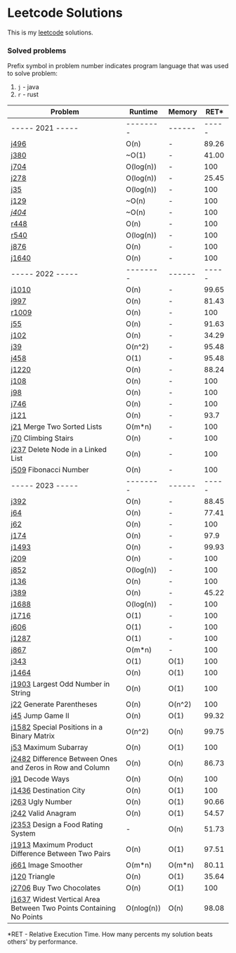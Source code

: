 # Leetcode Solutions

This is my [leetcode](https://leetcode.com/Vanderkast/) solutions.

### Solved problems

Prefix symbol in problem number indicates program language that was used to solve problem:

1. `j` - java
2. `r` - rust

| Problem                                                                                                                                                           | Runtime    | Memory | RET*  |
|-------------------------------------------------------------------------------------------------------------------------------------------------------------------|------------|--------|-------|
| ----- 2021 -----                                                                                                                                                  | --------   | ------ | ----- |
| [j496](https://leetcode.com/problems/next-greater-element-i/)                                                                                                     | O(n)       | -      | 89.26 |
| [j380](https://leetcode.com/problems/insert-delete-getrandom-o1/)                                                                                                 | ~O(1)      | -      | 41.00 |
| [j704](https://leetcode.com/problems/binary-search/)                                                                                                              | O(log(n))  | -      | 100   |
| [j278](https://leetcode.com/problems/first-bad-version/)                                                                                                          | O(log(n))  | -      | 25.45 |
| [j35](https://leetcode.com/problems/search-insert-position/)                                                                                                      | O(log(n))  | -      | 100   |
| [j129](https://leetcode.com/problems/sum-root-to-leaf-numbers/)                                                                                                   | ~O(n)      | -      | 100   |
| *[j404](https://leetcode.com/problems/sum-of-left-leaves/)*                                                                                                       | ~O(n)      | -      | 100   |
| [r448](https://leetcode.com/problems/find-all-numbers-disappeared-in-an-array/)                                                                                   | O(n)       | -      | 100   |
| [r540](https://leetcode.com/problems/single-element-in-a-sorted-array/)                                                                                           | O(log(n))  | -      | 100   |
| [j876](https://leetcode.com/problems/middle-of-the-linked-list/)                                                                                                  | O(n)       | -      | 100   |
| [j1640](https://leetcode.com/problems/check-array-formation-through-concatenation/)                                                                               | O(n)       | -      | 100   |
| ----- 2022 -----                                                                                                                                                  | --------   | ------ | ----- |
| [j1010](https://leetcode.com/problems/pairs-of-songs-with-total-durations-divisible-by-60/)                                                                       | O(n)       | -      | 99.65 |
| [j997](https://leetcode.com/problems/find-the-town-judge/)                                                                                                        | O(n)       | -      | 81.43 |
| [r1009](https://leetcode.com/problems/complement-of-base-10-integer/)                                                                                             | O(n)       | -      | 100   |
| [j55](https://leetcode.com/problems/jump-game/)                                                                                                                   | O(n)       | -      | 91.63 |
| [j102](https://leetcode.com/problems/binary-tree-level-order-traversal/)                                                                                          | O(n)       | -      | 34.29 |
| [j39](https://leetcode.com/problems/combination-sum/)                                                                                                             | O(n^2)     | -      | 95.48 |
| [j458](https://leetcode.com/problems/poor-pigs/)                                                                                                                  | O(1)       | -      | 95.48 |
| [j1220](https://leetcode.com/problems/count-vowels-permutation/)                                                                                                  | O(n)       | -      | 88.24 |
| [j108](https://leetcode.com/problems/convert-sorted-array-to-binary-search-tree/)                                                                                 | O(n)       | -      | 100   |
| [j98](https://leetcode.com/problems/validate-binary-search-tree/)                                                                                                 | O(n)       | -      | 100   |
| [j746](https://leetcode.com/problems/min-cost-climbing-stairs/)                                                                                                   | O(n)       | -      | 100   |
| [j121](https://leetcode.com/problems/best-time-to-buy-and-sell-stock/)                                                                                            | O(n)       | -      | 93.7  |
| [j21](https://leetcode.com/problems/merge-two-sorted-lists/) Merge Two Sorted Lists                                                                               | O(m*n)     | -      | 100   |
| [j70](https://leetcode.com/problems/climbing-stairs/) Climbing Stairs                                                                                             | O(n)       | -      | 100   |
| [j237](hhttps://leetcode.com/problems/delete-node-in-a-linked-list/) Delete Node in a Linked List                                                                 | O(n)       | -      | 100   |
| [j509](https://leetcode.com/problems/fibonacci-number/) Fibonacci Number                                                                                          | O(n)       | -      | 100   |
| ----- 2023 -----                                                                                                                                                  | --------   | ------ | ----- |
| [j392](https://leetcode.com/problems/is-subsequence/)                                                                                                             | O(n)       | -      | 88.45 |
| [j64](https://leetcode.com/problems/minimum-path-sum/)                                                                                                            | O(n)       | -      | 77.41 |
| [j62](https://leetcode.com/problems/unique-paths/)                                                                                                                | O(n)       | -      | 100   |
| [j174](https://leetcode.com/problems/dungeon-game/)                                                                                                               | O(n)       | -      | 97.9  |
| [j1493](https://leetcode.com/problems/longest-subarray-of-1s-after-deleting-one-element/)                                                                         | O(n)       | -      | 99.93 |
| [j209](https://leetcode.com/problems/minimum-size-subarray-sum/)                                                                                                  | O(n)       | -      | 100   |
| [j852](https://leetcode.com/problems/peak-index-in-a-mountain-array/)                                                                                             | O(log(n))  | -      | 100   |
| [j136](https://leetcode.com/problems/single-number/)                                                                                                              | O(n)       | -      | 100   |
| [j389](https://leetcode.com/problems/find-the-difference/)                                                                                                        | O(n)       | -      | 45.22 |
| [j1688](https://leetcode.com/problems/count-of-matches-in-tournament/)                                                                                            | O(log(n))  | -      | 100   |
| [j1716](https://leetcode.com/problems/calculate-money-in-leetcode-bank)                                                                                           | O(1)       | -      | 100   |
| [j606](https://leetcode.com/problems/construct-string-from-binary-tree/)                                                                                          | O(1)       | -      | 100   |
| [j1287](https://leetcode.com/problems/element-appearing-more-than-25-in-sorted-array/)                                                                            | O(1)       | -      | 100   |
| [j867](https://leetcode.com/problems/transpose-matrix/)                                                                                                           | O(m*n)     | -      | 100   |
| [j343](https://leetcode.com/problems/integer-break/)                                                                                                              | O(1)       | O(1)   | 100   |
| [j1464](https://leetcode.com/problems/maximum-product-of-two-elements-in-an-array/)                                                                               | O(n)       | O(1)   | 100   |
| [j1903](https://leetcode.com/problems/largest-odd-number-in-string/) Largest Odd Number in String                                                                 | O(n)       | O(1)   | 100   |
| [j22](https://leetcode.com/problems/generate-parentheses/) Generate Parentheses                                                                                   | O(n)       | O(n^2) | 100   |
| [j45](https://leetcode.com/problems/jump-game-ii/) Jump Game II                                                                                                   | O(n)       | O(1)   | 99.32 |
| [j1582](https://leetcode.com/problems/jump-game-ii/) Special Positions in a Binary Matrix                                                                         | O(n^2)     | O(n)   | 99.75 |
| [j53](https://leetcode.com/problems/maximum-subarray/) Maximum Subarray                                                                                           | O(n)       | O(1)   | 100   |
| [j2482](https://leetcode.com/problems/difference-between-ones-and-zeros-in-row-and-column/) Difference Between Ones and Zeros in Row and Column                   | O(n)       | O(n)   | 86.73 |
| [j91](https://leetcode.com/problems/decode-ways/) Decode Ways                                                                                                     | O(n)       | O(n)   | 100   |
| [j1436](https://leetcode.com/problems/destination-city/) Destination City                                                                                         | O(n)       | O(1)   | 100   |
| [j263](https://leetcode.com/problems/ugly-number/) Ugly Number                                                                                                    | O(n)       | O(1)   | 90.66 |
| [j242](https://leetcode.com/problems/valid-anagram/) Valid Anagram                                                                                                | O(n)       | O(1)   | 54.57 |
| [j2353](https://leetcode.com/problems/design-a-food-rating-system/) Design a Food Rating System                                                                   | -          | O(n)   | 51.73 |
| [j1913](https://leetcode.com/problems/maximum-product-difference-between-two-pairs/) Maximum Product Difference Between Two Pairs                                 | O(n)       | O(1)   | 97.51 |
| [j661](https://leetcode.com/problems/image-smoother/) Image Smoother                                                                                              | O(m*n)     | O(m*n) | 80.11 |
| [j120](https://leetcode.com/problems/triangle/) Triangle                                                                                                          | O(n)       | O(1)   | 35.64 |
| [j2706](https://leetcode.com/problems/buy-two-chocolates/) Buy Two Chocolates                                                                                     | O(n)       | O(1)   | 100   |
| [j1637](https://leetcode.com/problems/widest-vertical-area-between-two-points-containing-no-points/) Widest Vertical Area Between Two Points Containing No Points | O(nlog(n)) | O(n)   | 98.08 |

*RET - Relative Execution Time. How many percents my solution beats others' by performance.
